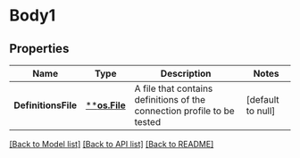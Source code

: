 # Body1

## Properties
Name | Type | Description | Notes
------------ | ------------- | ------------- | -------------
**DefinitionsFile** | [****os.File**](*os.File.md) | A file that contains definitions of the connection profile to be tested | [default to null]

[[Back to Model list]](../README.md#documentation-for-models) [[Back to API list]](../README.md#documentation-for-api-endpoints) [[Back to README]](../README.md)

